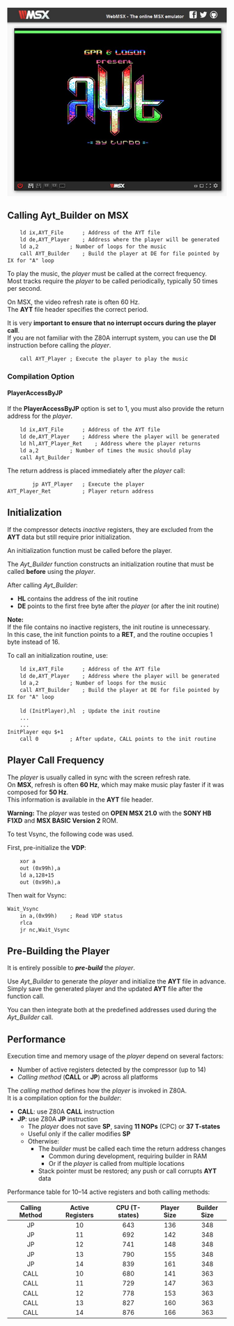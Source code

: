 ![Image Presentation CPC](../../images/MSXPRES.jpg)

## Calling Ayt_Builder on MSX

		ld ix,AYT_File		; Address of the AYT file
		ld de,AYT_Player	; Address where the player will be generated
        ld a,2			; Number of loops for the music
		call AYT_Builder	; Build the player at DE for file pointed by IX for "A" loop

To play the music, the *player* must be called at the correct frequency.  
Most tracks require the *player* to be called periodically, typically 50 times per second.  

On MSX, the video refresh rate is often 60 Hz.  
The **AYT** file header specifies the correct period.  

It is very **important to ensure that no interrupt occurs during the player call**.  
If you are not familiar with the Z80A interrupt system, you can use the **DI** instruction before calling the *player*.

		call AYT_Player	; Execute the player to play the music

### Compilation Option
#### PlayerAccessByJP

If the **PlayerAccessByJP** option is set to 1, you must also provide the return address for the *player*.

		ld ix,AYT_File		; Address of the AYT file
		ld de,AYT_Player	; Address where the player will be generated
		ld hl,AYT_Player_Ret	; Address where the player returns
		ld a,2			; Number of times the music should play
		call Ayt_Builder

The return address is placed immediately after the *player* call:

			jp AYT_Player	; Execute the player
	AYT_Player_Ret			; Player return address

## Initialization
If the compressor detects *inactive* registers, they are excluded from the **AYT** data but still require prior initialization.

An initialization function must be called before the player.

The *Ayt_Builder* function constructs an initialization routine that must be called **before** using the *player*.  

After calling *Ayt_Builder*:
- **HL** contains the address of the init routine 
- **DE** points to the first free byte after the *player* (or after the init routine)

**Note:**  
If the file contains no inactive registers, the init routine is unnecessary.  
In this case, the init function points to a **RET**, and the routine occupies 1 byte instead of 16.

To call an initialization routine, use:

		ld ix,AYT_File		; Address of the AYT file
		ld de,AYT_Player	; Address where the player will be generated
        ld a,2			; Number of loops for the music
		call AYT_Builder	; Build the player at DE for file pointed by IX for "A" loop

		ld (InitPlayer),hl	; Update the init routine
		...
		...
	InitPlayer equ $+1
		call 0			; After update, CALL points to the init routine

## Player Call Frequency
The *player* is usually called in sync with the screen refresh rate.  
On **MSX**, refresh is often **60 Hz**, which may make music play faster if it was composed for **50 Hz**.  
This information is available in the **AYT** file header.

**Warning:** The *player* was tested on **OPEN MSX 21.0** with the **SONY HB F1XD** and **MSX BASIC Version 2** ROM.  

To test Vsync, the following code was used.

First, pre-initialize the **VDP**:

        xor a
        out (0x99h),a
        ld a,128+15
        out (0x99h),a

Then wait for Vsync:

    Wait_Vsync
        in a,(0x99h)    ; Read VDP status
        rlca
        jr nc,Wait_Vsync

## Pre-Building the Player
It is entirely possible to ***pre-build*** the *player*.

Use *Ayt_Builder* to generate the *player* and initialize the **AYT** file in advance.  
Simply save the generated player and the updated **AYT** file after the function call.

You can then integrate both at the predefined addresses used during the *Ayt_Builder* call.

## Performance

Execution time and memory usage of the *player* depend on several factors:
- Number of active registers detected by the compressor (up to 14)
- *Calling method* (**CALL** or **JP**) across all platforms

The *calling method* defines how the *player* is invoked in Z80A.  
It is a compilation option for the *builder*:
- **CALL**: use Z80A **CALL** instruction
- **JP**: use Z80A **JP** instruction  
  - The *player* does not save **SP**, saving **11 NOPs** (CPC) or **37 T-states**  
  - Useful only if the caller modifies **SP**  
  - Otherwise:
    - The *builder* must be called each time the return address changes
      - Common during development, requiring builder in RAM
      - Or if the *player* is called from multiple locations
    - Stack pointer must be restored; any push or call corrupts **AYT** data

Performance table for 10–14 active registers and both calling methods:

| Calling Method | Active Registers | CPU (T-states) | Player Size | Builder Size |
| :-----------: | :--------------: | :------------: | :---------: | :-----------: |
| JP            | 10               | 643            | 136         | 348           |
| JP            | 11               | 692            | 142         | 348           |    
| JP            | 12               | 741            | 148         | 348           |        
| JP            | 13               | 790            | 155         | 348           |        
| JP            | 14               | 839            | 161         | 348           |  
| CALL          | 10               | 680            | 141         | 363           |
| CALL          | 11               | 729            | 147         | 363           |
| CALL          | 12               | 778            | 153         | 363           |
| CALL          | 13               | 827            | 160         | 363           |
| CALL          | 14               | 876            | 166         | 363           |



